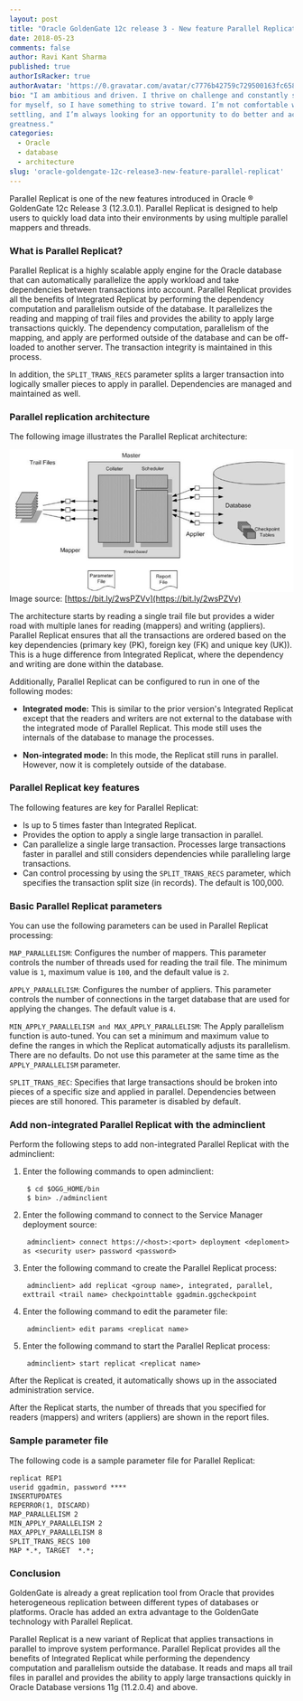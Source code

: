 ```yaml
---
layout: post
title: "Oracle GoldenGate 12c release 3 - New feature Parallel Replicat"
date: 2018-05-23
comments: false
author: Ravi Kant Sharma
published: true
authorIsRacker: true
authorAvatar: 'https://0.gravatar.com/avatar/c7776b42759c729500163fc6588221ac'
bio: "I am ambitious and driven. I thrive on challenge and constantly set goals
for myself, so I have something to strive toward. I’m not comfortable with
settling, and I’m always looking for an opportunity to do better and achieve
greatness."
categories:
  - Oracle
  - database
  - architecture
slug: 'oracle-goldengate-12c-release3-new-feature-parallel-replicat' 
---
```

Parallel Replicat is one of the new features introduced in Oracle &reg;
GoldenGate 12c Release 3 (12.3.0.1). Parallel Replicat is designed to help users
to quickly load data into their environments by using multiple parallel mappers
and threads.

<!--more-->

### What is Parallel Replicat?

Parallel Replicat is a highly scalable apply engine for the Oracle database that
can automatically parallelize the apply workload and take dependencies between
transactions into account. Parallel Replicat provides all the benefits of
Integrated Replicat by performing the dependency computation and parallelism
outside of the database. It parallelizes the reading and mapping of trail files
and provides the ability to apply large transactions quickly. The dependency
computation, parallelism of the mapping, and apply are performed outside of the
database and can be off-loaded to another server. The transaction integrity is
maintained in this process.

In addition, the ``SPLIT_TRANS_RECS`` parameter splits a larger transaction
into logically smaller pieces to apply in parallel. Dependencies are managed and
maintained as well.


### Parallel replication architecture

The following image illustrates the Parallel Replicat architecture:

![List cell command results](Replicat1.png)
Image source: [https://bit.ly/2wsPZVv](https://bit.ly/2wsPZVv)

The architecture starts by reading a single trail file but provides a wider road
with multiple lanes for reading (mappers) and writing (appliers). Parallel Replicat
ensures that all the transactions are ordered based on the key dependencies
(primary key (PK), foreign key (FK) and unique key (UK)). This is a huge
difference from Integrated Replicat, where the dependency and writing are
done within the database.

Additionally, Parallel Replicat can be configured to run in one of the
following modes:

- **Integrated mode:**  This is similar to the prior version's Integrated
Replicat except that the readers and writers are not external to the database
with the integrated mode of Parallel Replicat. This mode still uses the
internals of the database to manage the processes.

- **Non-integrated mode:** In this mode, the Replicat still runs in parallel.
However, now it is completely outside of the database.

### Parallel Replicat key features

The following features are key for Parallel Replicat:

- Is up to 5 times faster than Integrated Replicat.
- Provides the option to apply a single large transaction in parallel.
- Can parallelize a single large transaction. Processes large transactions
  faster in parallel and still considers dependencies while paralleling large
  transactions.
- Can control processing by using the ``SPLIT_TRANS_RECS`` parameter, which
  specifies the transaction split size (in records). The default is 100,000.

### Basic Parallel Replicat parameters

You can use the following parameters can be used in Parallel Replicat processing:

``MAP_PARALLELISM``: Configures the number of mappers. This parameter controls
the number of threads used for reading the trail file. The minimum value is
``1``, maximum value is ``100``, and the default value is ``2``.

``APPLY_PARALLELISM``: Configures the number of appliers. This parameter
controls the number of connections in the target database that are used for
applying the changes. The default value is ``4``.

``MIN_APPLY_PARALLELISM and MAX_APPLY_PARALLELISM``: The Apply parallelism
function is auto-tuned. You can set a minimum and maximum value to define the
ranges in which the Replicat automatically adjusts its parallelism. There are
no defaults. Do not use this parameter at the same time as the
``APPLY_PARALLELISM`` parameter.

``SPLIT_TRANS_REC``: Specifies that large transactions should be broken into
pieces of a specific size and applied in parallel. Dependencies between pieces
are still honored. This parameter is disabled by default.


### Add non-integrated Parallel Replicat with the adminclient

Perform the following steps to add non-integrated Parallel Replicat with the
adminclient:

1. Enter the following commands to open adminclient:

        $ cd $OGG_HOME/bin
        $ bin> ./adminclient

2. Enter the following command to connect to the Service Manager deployment source:

        adminclient> connect https://<host>:<port> deployment <deploment> as <security user> password <password>

3. Enter the following command to create the Parallel Replicat process:

        adminclient> add replicat <group name>, integrated, parallel, exttrail <trail name> checkpointtable ggadmin.ggcheckpoint

4. Enter the following command to edit the parameter file:

        adminclient> edit params <replicat name>

5. Enter the following command to start the Parallel Replicat process:

        adminclient> start replicat <replicat name>

After the Replicat is created, it automatically shows up in the associated
administration service.

After the Replicat starts, the number of threads that you specified for readers
(mappers) and writers (appliers) are shown in the report files.

### Sample parameter file

The following code is a sample parameter file for Parallel Replicat:

    replicat REP1
    userid ggadmin, password ****
    INSERTUPDATES
    REPERROR(1, DISCARD)
    MAP_PARALLELISM 2
    MIN_APPLY_PARALLELISM 2
    MAX_APPLY_PARALLELISM 8
    SPLIT_TRANS_RECS 100
    MAP *.*, TARGET  *.*;

### Conclusion

GoldenGate is already a great replication tool from Oracle that provides
heterogeneous replication between different types of databases or platforms.
Oracle has added  an extra advantage to the GoldenGate technology with Parallel
Replicat.

Parallel Replicat is a new variant of Replicat that applies transactions in
parallel to improve system performance. Parallel Replicat provides all the
benefits of Integrated Replicat while performing the dependency computation and
parallelism outside the database. It reads and maps all trail files in parallel
and provides the ability to apply large transactions quickly in Oracle Database
versions 11g (11.2.0.4) and above.
